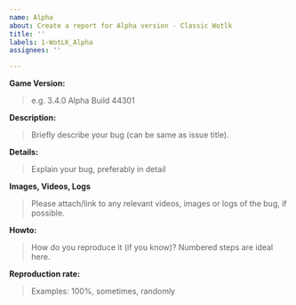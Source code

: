 ```yaml
---
name: Alpha
about: Create a report for Alpha version - Classic Wotlk
title: ''
labels: 1-WotLK_Alpha
assignees: ''

---
```


**Game Version:**
> e.g. 3.4.0 Alpha Build 44301

**Description:**
> Briefly describe your bug (can be same as issue title).

**Details:**
> Explain your bug, preferably in detail

**Images, Videos, Logs**
> Please attach/link to any relevant videos, images or logs of the bug, if possible.

**Howto:**
> How do you reproduce it (if you know)? Numbered steps are ideal here.

**Reproduction rate:**
> Examples: 100%, sometimes, randomly
